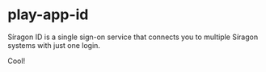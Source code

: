 play-app-id
===========

Síragon ID is a single sign-on service that connects you to multiple Síragon systems with just one login.

Cool!
